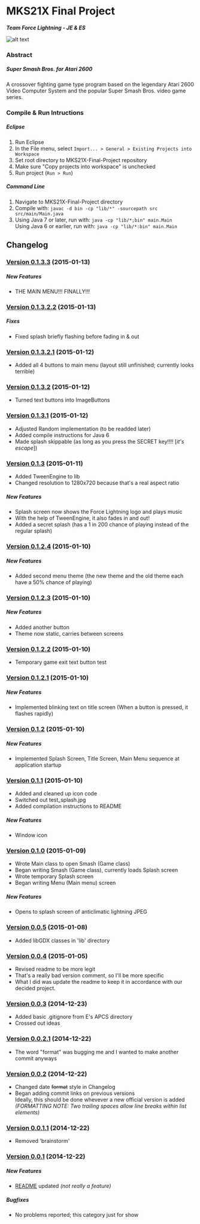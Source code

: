 # MKS21X Final Project
**_Team Force Lightning - JE & ES_**

![alt text](http://i756.photobucket.com/albums/xx204/tsuzuki31/lightning01.gif)


### Abstract
##### Super Smash Bros. for Atari 2600
A crossover fighting game type program based on the legendary Atari 2600 Video Computer System and the popular Super Smash Bros. video game series.

### Compile & Run Intructions
##### Eclipse
  1. Run Eclipse
  2. In the File menu, select `Import... > General > Existing Projects into Workspace`
  3. Set root directory to MKS21X-Final-Project repository
  4. Make sure "Copy projects into workspace" is unchecked
  5. Run project (`Run > Run`)

##### Command Line
  1. Navigate to MKS21X-Final-Project directory
  2. Compile with: `javac -d bin -cp "lib/*" -sourcepath src src/main/Main.java`
  3. Using Java 7 or later, run with: `java -cp "lib/*;bin" main.Main`  
  Using Java 6 or earlier, run with: `java -cp "lib/*:bin" main.Main`


## Changelog

### [Version 0.1.3.3](https://github.com/backfrip/MKS21X-Final-Project/commit/289cbfb968cd4462774f6af2fa76a872412055f7) (2015-01-13)

##### New Features
  - THE MAIN MENU!!! FINALLY!!!

### [Version 0.1.3.2.2](https://github.com/backfrip/MKS21X-Final-Project/commit/07182e66f69bb0f7e43cae22bd05914edfc0274e) (2015-01-13)

##### Fixes
  - Fixed splash briefly flashing before fading in & out

### [Version 0.1.3.2.1](https://github.com/backfrip/MKS21X-Final-Project/commit/cb68b2582b1249c88045973ad7d267761b0dad6b) (2015-01-12)
  - Added all 4 buttons to main menu (layout still unfinished; currently looks terrible)

### [Version 0.1.3.2](https://github.com/backfrip/MKS21X-Final-Project/commit/7bd1901670f3f7925ee84adb807245380e21f75a) (2015-01-12)
  - Turned text buttons into ImageButtons

### [Version 0.1.3.1](https://github.com/backfrip/MKS21X-Final-Project/commit/dee9063deeb3b3a5f87b99e1337fa9843809ca60) (2015-01-12)
  - Adjusted Random implementation (to be readded later)
  - Added compile instructions for Java 6
  - Made splash skippable (as long as you press the SECRET key!!!! [*it's escape*])

### [Version 0.1.3](https://github.com/backfrip/MKS21X-Final-Project/commit/02f8df22b6b9563775528f14b8e7cf44a858384a) (2015-01-11)
  - Added TweenEngine to lib
  - Changed resolution to 1280x720 because that's a real aspect ratio

##### New Features
  - Splash screen now shows the Force Lightning logo and plays music
  - With the help of TweenEngine, it also fades in and out!
  - Added a secret splash (has a 1 in 200 chance of playing instead of the regular splash)

### [Version 0.1.2.4](https://github.com/backfrip/MKS21X-Final-Project/commit/b342dbae20d4e3d3c4e7ff590aba1fc631b706a6) (2015-01-10)

##### New Features
  - Added second menu theme (the new theme and the old theme each have a 50% chance of playing)

### [Version 0.1.2.3](https://github.com/backfrip/MKS21X-Final-Project/commit/824ef43d18ffd285f5f5e420447ee43fbb27fe15) (2015-01-10)

##### New Features
  - Added another button
  - Theme now static, carries between screens

### [Version 0.1.2.2](https://github.com/backfrip/MKS21X-Final-Project/commit/191670ba7a643c5a4e2c071fed24c4abee2a6d66) (2015-01-10)
  - Temporary game exit text button test 

### [Version 0.1.2.1](https://github.com/backfrip/MKS21X-Final-Project/commit/196561b86721f34f38bcc434bd2becf5fd78c69c) (2015-01-10)

##### New Features
  - Implemented blinking text on title screen (When a button is pressed, it flashes rapidly)

### [Version 0.1.2](https://github.com/backfrip/MKS21X-Final-Project/commit/d378261cf6fc71dba763e795e78cf2fd3753f043) (2015-01-10)

##### New Features
  - Implemented Splash Screen, Title Screen, Main Menu sequence at application startup

### [Version 0.1.1](https://github.com/backfrip/MKS21X-Final-Project/commit/dd943d68f564bad83cc5ebe4f8ae6b3065678292) (2015-01-10)
  - Added and cleaned up icon code
  - Switched out test_splash.jpg
  - Added compilation instructions to README

##### New Features
  - Window icon

### [Version 0.1.0](https://github.com/backfrip/MKS21X-Final-Project/commit/9135c2b299fd3b94ebcdbacf50b90805b78bc37c) (2015-01-09)
  - Wrote Main class to open Smash (Game class)
  - Began writing Smash (Game class), currently loads Splash screen
  - Wrote temporary Splash screen
  - Began writing Menu (Main menu) screen

##### New Features
  - Opens to splash screen of anticlimatic lightning JPEG

### [Version 0.0.5](https://github.com/backfrip/MKS21X-Final-Project/commit/8d0ef165126a7f37c35f1a590da2deb4f1826309) (2015-01-08)
  - Added libGDX classes in 'lib' directory

### [Version 0.0.4](https://github.com/backfrip/MKS21X-Final-Project/commit/195a567ed93dc07dfc37ddac274189eb693c5c04) (2015-01-05)
  - Revised readme to be more legit
  - That's a really bad version comment, so I'll be more specific
  - What I did was update the readme to keep it in accordance with our decided project. 

### [Version 0.0.3](https://github.com/backfrip/MKS21X-Final-Project/commit/38d7fbbf9e4014e987aaaed95ad5cd885b255948) (2014-12-23)
  - Added basic .gitignore from E's APCS directory
  - Crossed out ideas

### [Version 0.0.2.1](https://github.com/backfrip/MKS21X-Final-Project/commit/15df200cd690d200ae1cc20fe3cd80e8bdadc5b6) (2014-12-22)
  - The word "format" was bugging me and I wanted to make another commit anyways

### [Version 0.0.2](https://github.com/backfrip/MKS21X-Final-Project/commit/7b5023ac461ca9d7c9e6357520921f2d0307a9d5) (2014-12-22)
  - Changed date ~~format~~ style in Changelog
  - Began adding commit links on previous versions  
    Ideally, this should be done whevever a new official version is added  
    _(FORMATTING NOTE: Two trailing spaces allow line breaks within list elements)_

### [Version 0.0.1.1](https://github.com/backfrip/MKS21X-Final-Project/commit/50b2475dd54e154fd75b9c9cf949b935a2546642) (2014-12-22)
  - Removed 'brainstorm'

### [Version 0.0.1](https://github.com/backfrip/MKS21X-Final-Project/commit/bb974cf5a54ec30eb16460d5ee0751c9a0eb74c3) (2014-12-22)

##### New Features
  - [README](README.md) updated *(not really a feature)*

##### Bugfixes
  - No problems reported; this category just for show
